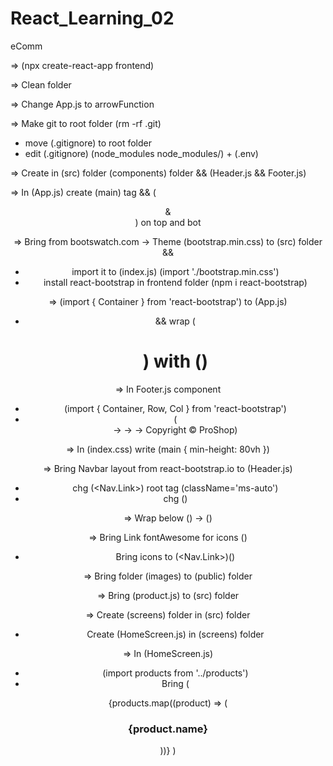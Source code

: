 # React_Learning_02

eComm

=> (npx create-react-app frontend)

=> Clean folder

=> Change App.js to arrowFunction

=> Make git to root folder (rm -rf .git)

- move (.gitignore) to root folder
- edit (.gitignore) (node_modules
  node_modules/) + (.env)

=> Create in (src) folder (components) folder && (Header.js && Footer.js)

=> In (App.js) create (main) tag && (<Header /> & <Footer />) on top and bot

=> Bring from bootswatch.com -> Theme (bootstrap.min.css) to (src) folder &&

- import it to (index.js) (import './bootstrap.min.css')
- install react-bootstrap in frontend folder (npm i react-bootstrap)

=> (import { Container } from 'react-bootstrap') to (App.js)

- && wrap (<h1>) with (<Container>)

=> In Footer.js component

- (import { Container, Row, Col } from 'react-bootstrap')
- (<footer> -> <Container> -> <Row> -> <Col className='text-center py-3'>Copyright &copy; ProShop</Col>)

=> In (index.css) write (main { min-height: 80vh })

=> Bring Navbar layout from react-bootstrap.io to (Header.js)

- chg (<Nav.Link>) root tag (className='ms-auto')
- chg (<Navbar bg='dark' variant='dark' expand='lg' collapseOnSelect>)

=> Wrap below (<Navbar>) -> (<Container>)

=> Bring Link fontAwesome for icons (<link rel="stylesheet" href="https://cdnjs.cloudflare.com/ajax/libs/font-awesome/5.15.3/css/all.min.css" integrity="sha512-iBBXm8fW90+nuLcSKlbmrPcLa0OT92xO1BIsZ+ywDWZCvqsWgccV3gFoRBv0z+8dLJgyAHIhR35VZc2oM/gI1w==" crossorigin="anonymous" referrerpolicy="no-referrer" />)

- Bring icons to (<Nav.Link>)(<i className='fas fa-shopping-cart'></i>)

=> Bring folder (images) to (public) folder

=> Bring (product.js) to (src) folder

=> Create (screens) folder in (src) folder

- Create (HomeScreen.js) in (screens) folder

=> In (HomeScreen.js)

- (import products from '../products')
- Bring (
<Row>
{products.map((product) => (
 <Col sm={12} md={6} lg={4} xl={3}>
 <h3>{product.name}</h3>
 </Col>
 ))}
 </Row> )
